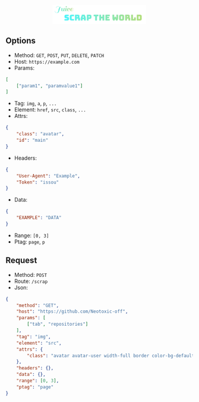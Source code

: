 <p align="center">
    <img src="https://github.com/Neotoxic-off/Juice/blob/master/img/logo.png?raw=true" height="50%" width="50%"/>
</p>

## Options
- Method: `GET`, `POST`, `PUT`, `DELETE`, `PATCH`
- Host: `https://example.com`
- Params: 
```JSON
[
    ["param1", "paramvalue1"]
]
```
- Tag: `img`, `a`, `p`, `...`
- Element: `href`, `src`, `class`, `...`
- Attrs:
```JSON
{
    "class": "avatar",
    "id": "main"
}
```
- Headers:
```JSON
{
    "User-Agent": "Example",
    "Token": "issou"
}
```
- Data:
```JSON
{
    "EXAMPLE": "DATA"
}
```
- Range: `[0, 3]`
- Ptag: `page`, `p`

## Request
- Method: `POST`
- Route: `/scrap`
- Json:
```JSON
{
    "method": "GET",
    "host": "https://github.com/Neotoxic-off",
    "params": [
        ["tab", "repositories"]
    ],
    "tag": "img",
    "element": "src",
    "attrs": {
        "class": "avatar avatar-user width-full border color-bg-default"
    },
    "headers": {},
    "data": {},
    "range": [0, 3],
    "ptag": "page"
}
```
